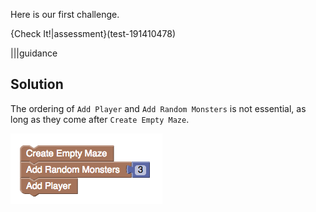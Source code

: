 Here is our first challenge.

{Check It!|assessment}(test-191410478)


|||guidance
## Solution

The ordering of `Add Player` and `Add Random Monsters` is not essential, as long as they come after `Create Empty Maze`.

![](.guides/img/blockly-js.png)
